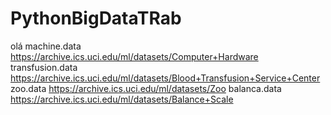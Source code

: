 # PythonBigDataTRab
olá
machine.data
https://archive.ics.uci.edu/ml/datasets/Computer+Hardware
transfusion.data
https://archive.ics.uci.edu/ml/datasets/Blood+Transfusion+Service+Center
zoo.data
https://archive.ics.uci.edu/ml/datasets/Zoo
balanca.data
https://archive.ics.uci.edu/ml/datasets/Balance+Scale
